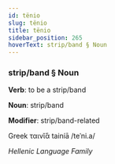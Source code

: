 ```yaml
---
id: tënio
slug: tënio
title: tënio
sidebar_position: 265
hoverText: strip/band § Noun
---
```


### strip/band § Noun

**Verb**: to be a strip/band

**Noun**: strip/band

**Modifier**: strip/band-related

Greek ταινῐ́ᾱ tainíā /teˈni.a/

*Hellenic Language Family*